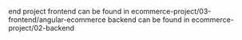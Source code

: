 end project frontend can be found in ecommerce-project/03-frontend/angular-ecommerce
            backend can be found in ecommerce-project/02-backend
